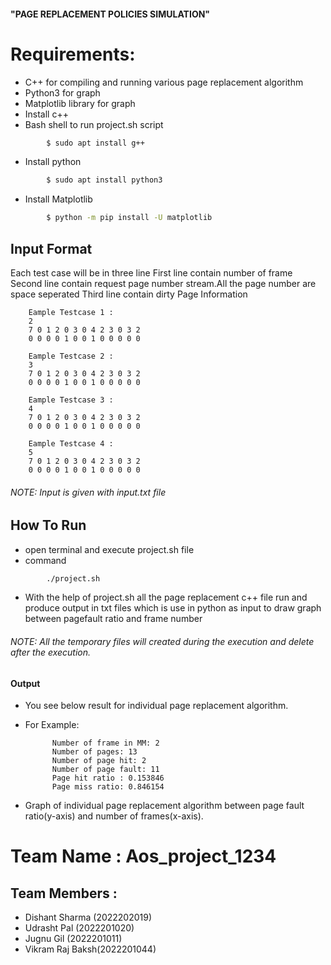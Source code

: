 #### "PAGE REPLACEMENT POLICIES SIMULATION"
# Requirements:
- C++ for compiling and running various page replacement algorithm
- Python3 for graph
- Matplotlib library for graph
- Install c++
- Bash shell to run project.sh script
```sh
		$ sudo apt install g++
```
- Install python
```sh
		$ sudo apt install python3
```
- Install Matplotlib
```sh
		$ python -m pip install -U matplotlib
```
## Input Format
Each test case will be in three line
First line contain number of frame
Second line contain request page number stream.All the page number are space seperated
Third line contain dirty Page Information
	
		Eample Testcase 1 :
		2
		7 0 1 2 0 3 0 4 2 3 0 3 2
		0 0 0 0 1 0 0 1 0 0 0 0 0

		Eample Testcase 2 :
		3
		7 0 1 2 0 3 0 4 2 3 0 3 2
		0 0 0 0 1 0 0 1 0 0 0 0 0

		Eample Testcase 3 :
		4
		7 0 1 2 0 3 0 4 2 3 0 3 2
		0 0 0 0 1 0 0 1 0 0 0 0 0

		Eample Testcase 4 :
		5
		7 0 1 2 0 3 0 4 2 3 0 3 2
		0 0 0 0 1 0 0 1 0 0 0 0 0

###### NOTE: Input is given with input.txt file


## How To Run
- open terminal and execute project.sh file
- command
```sh
		./project.sh
```
- With the help of project.sh all the page replacement c++ file run and produce output in txt files which is use in python as input to draw graph between pagefault ratio and frame number
###### NOTE: All the temporary files will created during the execution and delete after the execution.

#### Output
- You see below result for individual page replacement algorithm.
- For Example:

			Number of frame in MM: 2
			Number of pages: 13
			Number of page hit: 2
			Number of page fault: 11
			Page hit ratio : 0.153846
			Page miss ratio: 0.846154

- Graph of individual page replacement algorithm between page fault ratio(y-axis) and number of frames(x-axis).

# Team Name : Aos_project_1234
## Team Members :
- Dishant Sharma (2022202019) 
- Udrasht Pal (2022201020) 
- Jugnu Gil (2022201011)  
- Vikram Raj Baksh(2022201044)

